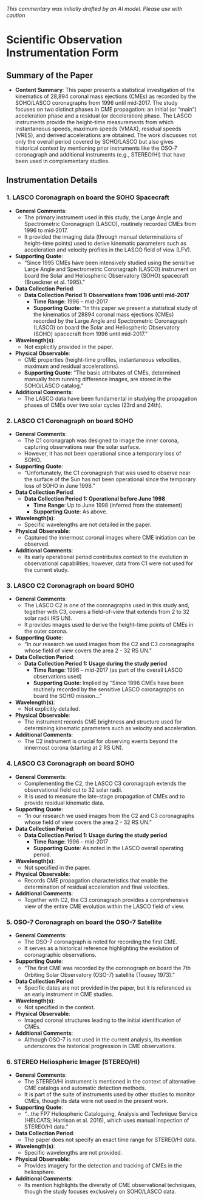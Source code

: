 _This commentary was initially drafted by an AI model. Please use with caution_

# Scientific Observation Instrumentation Form

## Summary of the Paper
- **Content Summary**: This paper presents a statistical investigation of the kinematics of 28,894 coronal mass ejections (CMEs) as recorded by the SOHO/LASCO coronagraphs from 1996 until mid‐2017. The study focuses on two distinct phases in CME propagation: an initial (or “main”) acceleration phase and a residual (or deceleration) phase. The LASCO instruments provide the height–time measurements from which instantaneous speeds, maximum speeds (VMAX), residual speeds (VRES), and derived accelerations are obtained. The work discusses not only the overall period covered by SOHO/LASCO but also gives historical context by mentioning prior instruments like the OSO‐7 coronagraph and additional instruments (e.g., STEREO/HI) that have been used in complementary studies.

## Instrumentation Details

### 1. LASCO Coronagraph on board the SOHO Spacecraft
- **General Comments**:
   - The primary instrument used in this study, the Large Angle and Spectrometric Coronagraph (LASCO), routinely recorded CMEs from 1996 to mid‐2017.
   - It provided the imaging data (through manual determinations of height–time points) used to derive kinematic parameters such as acceleration and velocity profiles in the LASCO field of view (LFV).
- **Supporting Quote**: 
   - “Since 1995 CMEs have been intensively studied using the sensitive Large Angle and Spectrometric Coronagraph (LASCO) instrument on board the Solar and Heliospheric Observatory (SOHO) spacecraft (Brueckner et al. 1995).”
- **Data Collection Period**: 
   - **Data Collection Period 1: Observations from 1996 until mid-2017**
      - **Time Range**: 1996 – mid-2017
      - **Supporting Quote**: “In this paper we present a statistical study of the kinematics of 28894 coronal mass ejections (CMEs) recorded by the Large Angle and Spectrometric Coronagraph (LASCO) on board the Solar and Heliospheric Observatory (SOHO) spacecraft from 1996 until mid-2017.”
- **Wavelength(s)**: 
   - Not explicitly provided in the paper.
- **Physical Observable**: 
   - CME properties (height-time profiles, instantaneous velocities, maximum and residual accelerations).
   - **Supporting Quote**: “The basic attributes of CMEs, determined manually from running difference images, are stored in the SOHO/LASCO catalog.”
- **Additional Comments**: 
   - The LASCO data have been fundamental in studying the propagation phases of CMEs over two solar cycles (23rd and 24th).

### 2. LASCO C1 Coronagraph on board SOHO
- **General Comments**:
   - The C1 coronagraph was designed to image the inner corona, capturing observations near the solar surface.
   - However, it has not been operational since a temporary loss of SOHO.
- **Supporting Quote**:
   - “Unfortunately, the C1 coronagraph that was used to observe near the surface of the Sun has not been operational since the temporary loss of SOHO in June 1998.”
- **Data Collection Period**:
   - **Data Collection Period 1: Operational before June 1998**
      - **Time Range**: Up to June 1998 (inferred from the statement)
      - **Supporting Quote**: As above.
- **Wavelength(s)**:
   - Specific wavelengths are not detailed in the paper.
- **Physical Observable**:
   - Captured the innermost coronal images where CME initiation can be observed.
- **Additional Comments**:
   - Its early operational period contributes context to the evolution in observational capabilities; however, data from C1 were not used for the current study.

### 3. LASCO C2 Coronagraph on board SOHO
- **General Comments**:
   - The LASCO C2 is one of the coronagraphs used in this study and, together with C3, covers a field-of-view that extends from 2 to 32 solar radii (RS UN).
   - It provides images used to derive the height–time points of CMEs in the outer corona.
- **Supporting Quote**:
   - “In our research we used images from the C2 and C3 coronagraphs whose field of view covers the area 2 - 32 RS UN.”
- **Data Collection Period**:
   - **Data Collection Period 1: Usage during the study period**
      - **Time Range**: 1996 – mid-2017 (as part of the overall LASCO observations used)
      - **Supporting Quote**: Implied by “Since 1996 CMEs have been routinely recorded by the sensitive LASCO coronagraphs on board the SOHO mission...”
- **Wavelength(s)**:
   - Not explicitly detailed.
- **Physical Observable**:
   - The instrument records CME brightness and structure used for determining kinematic parameters such as velocity and acceleration.
- **Additional Comments**:
   - The C2 instrument is crucial for observing events beyond the innermost corona (starting at 2 RS UN).

### 4. LASCO C3 Coronagraph on board SOHO
- **General Comments**:
   - Complementing the C2, the LASCO C3 coronagraph extends the observational field out to 32 solar radii.
   - It is used to measure the late-stage propagation of CMEs and to provide residual kinematic data.
- **Supporting Quote**:
   - “In our research we used images from the C2 and C3 coronagraphs whose field of view covers the area 2 - 32 RS UN.”
- **Data Collection Period**:
   - **Data Collection Period 1: Usage during the study period**
      - **Time Range**: 1996 – mid-2017
      - **Supporting Quote**: As noted in the LASCO overall operating period.
- **Wavelength(s)**:
   - Not specified in the paper.
- **Physical Observable**:
   - Records CME propagation characteristics that enable the determination of residual acceleration and final velocities.
- **Additional Comments**:
   - Together with C2, the C3 coronagraph provides a comprehensive view of the entire CME evolution within the LASCO field of view.

### 5. OSO-7 Coronagraph on board the OSO-7 Satellite
- **General Comments**:
   - The OSO-7 coronagraph is noted for recording the first CME.
   - It serves as a historical reference highlighting the evolution of coronagraphic observations.
- **Supporting Quote**:
   - “The ﬁrst CME was recorded by the coronograph on board the 7th Orbiting Solar Observatory (OSO-7) satellite (Tousey 1973).”
- **Data Collection Period**:
   - Specific dates are not provided in the paper, but it is referenced as an early instrument in CME studies.
- **Wavelength(s)**:
   - Not specified in the context.
- **Physical Observable**:
   - Imaged coronal structures leading to the initial identification of CMEs.
- **Additional Comments**:
   - Although OSO-7 is not used in the current analysis, its mention underscores the historical progression in CME observations.

### 6. STEREO Heliospheric Imager (STEREO/HI)
- **General Comments**:
   - The STEREO/HI instrument is mentioned in the context of alternative CME catalogs and automatic detection methods.
   - It is part of the suite of instruments used by other studies to monitor CMEs, though its data were not used in the present work.
- **Supporting Quote**:
   - “...the FP7 Heliospheric Cataloguing, Analysis and Technique Service (HELCATS; Harrison et al. 2016), which uses manual inspection of STEREO/HI data.”
- **Data Collection Period**:
   - The paper does not specify an exact time range for STEREO/HI data.
- **Wavelength(s)**:
   - Specific wavelengths are not provided.
- **Physical Observable**:
   - Provides imagery for the detection and tracking of CMEs in the heliosphere.
- **Additional Comments**:
   - Its mention highlights the diversity of CME observational techniques, though the study focuses exclusively on SOHO/LASCO data.
